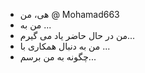 - هی، من @ Mohamad663
-  من به ...
- من در حال حاضر یاد می گیرم...
- من به دنبال همکاری با ...
- چگونه به من برسم...

<!---
محمد663/Mohamad663 (به انگلیسی: Mohamad663) یک مخزن ویژه است زیرا README.md آن در پروفایل GitHub شما ظاهر می شود.
می توانید لینک پیش بینی را کلیک کنید تا به تغییرات خود نگاه کنید.
--->
